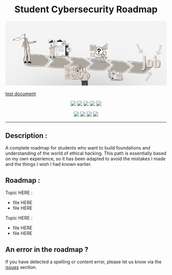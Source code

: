 <h1 align="center">  Student Cybersecurity Roadmap </h1>
<p align="center">
  <img src="repo-icon.png">
</p>

[test document](./Roadmap/test.md)

<p align="center">
  <img src="https://img.shields.io/badge/Version-0.1-green?style=for-the-badge">
  <img src="https://img.shields.io/github/license/v1ltrr/Student-Cybersecurity-Roadmap?style=for-the-badge">
  <img src="https://img.shields.io/github/stars/v1ltrr/Student-Cybersecurity-Roadmap?style=for-the-badge">
  <img src="https://img.shields.io/github/issues/v1ltrr/Student-Cybersecurity-Roadmap?color=red&style=for-the-badge">
  <img src="https://img.shields.io/github/forks/v1ltrr/Student-Cybersecurity-Roadmap?color=teal&style=for-the-badge">
</p>

<p align="center">
  <img src="https://img.shields.io/badge/Author-V1ltrr-blue?style=flat-square">
  <img src="https://img.shields.io/badge/Open%20Source-Yes-darkgreen?style=flat-square">
  <img src="https://img.shields.io/badge/Maintained%3F-Yes-lightblue?style=flat-square">
  <img src="https://img.shields.io/badge/Written%20In-Markdown-darkcyan?style=flat-square">
</p>

---
<h2 >  Description : </h2>
A complete roadmap for students who want to build foundations and understanding of the world of ethical hacking.
This path is essentially based on my own experience, so it has been adapted to avoid the mistakes I made and the things I wish I had known earlier.

<h2 >  Roadmap : </h2>

Topic HERE :
- file HERE
- file HERE

Topic HERE : 
- file HERE
- file HERE
                     
<h2 >  An error in the roadmap ? </h2>

If you have detected a spelling or content error, please let us know via the [issues](https://github.com/V1ltrr/Student-Cybersecurity-Roadmap/issues) section.
